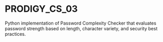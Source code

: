 # PRODIGY_CS_03
Python implementation of Password Complexity Checker that evaluates password strength based on length, character variety, and security best practices.
